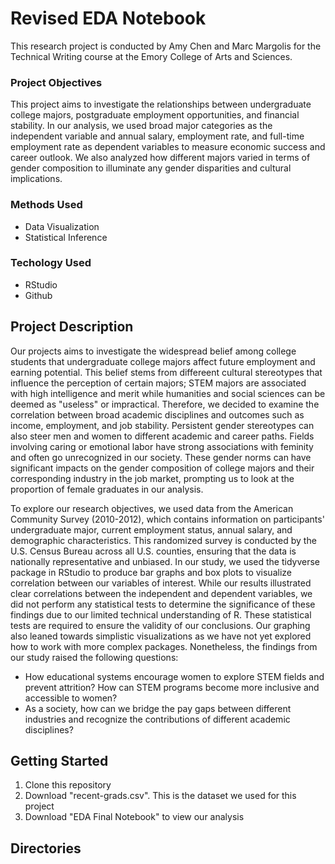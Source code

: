 # Revised EDA Notebook
This research project is conducted by Amy Chen and Marc Margolis for the Technical Writing course at the Emory College of Arts and Sciences.
### Project Objectives
This project aims to investigate the relationships between undergraduate college majors, postgraduate employment opportunities, and financial stability. In our analysis, we used broad major categories as the independent variable and  annual salary, employment rate, and full-time employment rate as dependent variables to measure economic success and career outlook. We also analyzed how different majors varied in terms of gender composition to illuminate any gender disparities and cultural implications. 
### Methods Used
* Data Visualization
* Statistical Inference
### Techology Used
* RStudio
* Github

## Project Description
Our projects aims to investigate the widespread belief among college students that undergraduate college majors affect future employment and earning potential. This belief stems from differeent cultural stereotypes that influence the perception of certain majors; STEM majors are associated with high intelligence and merit while humanities and social sciences can be deemed as "useless" or impractical.  Therefore, we decided to examine the correlation between broad academic disciplines and outcomes such as income, employment, and job stability. Persistent gender stereotypes can also steer men and women to different academic and career paths. Fields involving caring or emotional labor have strong associations with feminity and often go unrecognized in our society. These gender norms can have significant impacts on the gender composition of college majors and their corresponding industry in the job market, prompting us to look at the proportion of female graduates in our analysis. 

To explore our research objectives, we used data from the American Community Survey (2010-2012), which contains information on participants' undergraduate major, current employment status, annual salary, and demographic characteristics. This randomized survey is conducted by the U.S. Census Bureau across all U.S. counties, ensuring that the data is nationally representative and unbiased. In our study, we used the tidyverse package in RStudio to produce bar graphs and box plots to visualize correlation between our variables of interest. While our results illustrated clear correlations between the independent and dependent variables, we did not perform any statistical tests to determine the significance of these findings due to our limited technical understanding of R. These statistical tests are required to ensure the validity of our conclusions. Our graphing also leaned towards simplistic visualizations as we have not yet explored how to work with more complex packages. Nonetheless, the findings from our study raised the following questions: 
* How educational systems encourage women to explore STEM fields and prevent attrition? How can STEM programs become more inclusive and accessible to women?
* As a society, how can we bridge the pay gaps between different industries and recognize the contributions of different academic disciplines?
  
## Getting Started
1. Clone this repository
2. Download "recent-grads.csv". This is the dataset we used for this project
3. Download "EDA Final Notebook" to view our analysis

## Directories

